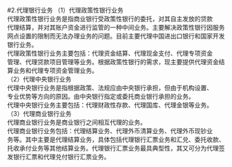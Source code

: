 #2.代理银行业务
（1）代理政策性银行业务<br />
    代理政策性银行业务是指商业银行受政策性银行的委托，对其自主发放的贷款<br />
    代理结算，并对其账户资金进行监管的一种中间业务。主要解决政策性银行因服务<br />
    网点设置的限制而无法办理业务的问题。目前主要代理中国进出口银行和国家开发<br />
    银行业务。<br />
    代理政策性银行业务主要包括：代理资金结算、代理现金支付、代理专项资金<br />
    管理、代理贷款项目管理等业务。根据政策性银行的需求，现主要提供代理资金结<br />
    算业务和代理专项资金管理业务。<br />
    （2）代理中央银行业务<br />
    代理中央银行业务是指根据政策、法规应由中央银行承担，但由于机构设置、<br />
    专业优势等方向的原因。由中央银行指定或委托商业银行承担的业务。<br />
    代理中央银行业务主要包括：代理财政性存款、代理国库、代理金银等业务。<br />
    （3）代理商业银行业务<br />
    代理商业银行业务是商业银行之间相互代理的业务。<br />
    代理商业银行业务包括：代理结算业务、代理外币清算业务、代理外币现钞业<br />
    务等。其中主要是代理结算业务，具体包括代理银行汇票业务和汇兑、委托收款、<br />
    托收承付业务等其他结算业务。代理银行汇票业务最具典型性，其又可分为代理签<br />
  发银行汇票和代理兑付银行汇票业务。